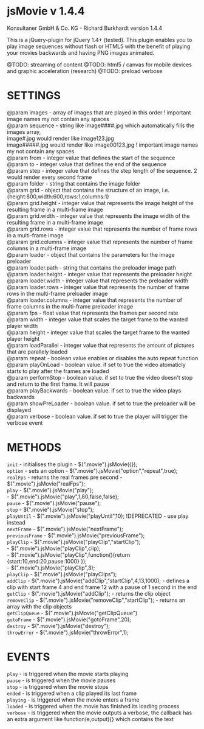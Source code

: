 jsMovie v 1.4.4
=======

Konsultaner GmbH & Co. KG - Richard Burkhardt
version 1.4.4

This is a jQuery-plugin for jQuery 1.4+ (tested). This plugin enables you
to play image sequences without flash or HTML5 with the benefit of playing
your movies backwards and having PNG images animated.

@TODO: streaming of content
@TODO: html5 / canvas for mobile devices and graphic acceleration (research)
@TODO: preload verbose

SETTINGS
===================================================================================================================
@param images		- array of images that are played in this order ! important image names my not contain any spaces  
@param sequence		- string like image####.jpg which automatically fills the images array,  
			  image#.jpg would render like image123.jpg  
			  image#####.jpg would render like image00123.jpg ! important image names my not contain any spaces  
@param from		- integer value that defines the start of the sequence  
@param to		- integer value that defines the end of the sequence  
@param step		- integer value that defines the step length of the sequence. 2 would render every second frame  
@param folder		- string that contains the image folder  
@param grid		- object that contains the structure of an image, i.e. {height:800,width:600,rows:1,columns:1}  
@param grid.height	- integer value that represents the image height of the resulting frame in a multi-frame image  
@param grid.width	- integer value that represents the image width of the resulting frame in a multi-frame image  
@param grid.rows	- integer value that represents the number of frame rows in a multi-frame image  
@param grid.columns	- integer value that represents the number of frame columns in a multi-frame image  
@param loader		- object that contains the parameters for the image preloader  
@param loader.path	- string that contains the preloader image path  
@param loader.height	- integer value that represents the preloader height  
@param loader.width	- integer value that represents the preloader width  
@param loader.rows	- integer value that represents the number of frame rows in the multi-frame preloader image  
@param loader.columns	- integer value that represents the number of frame columns in the multi-frame preloader image  
@param fps		- float value that represents the frames per second rate  
@param width		- integer value that scales the target frame to the wanted player width  
@param height		- integer value that scales the target frame to the wanted player height  
@param loadParallel 	- integer value that represents the amount of pictures that are parallely loaded  
@param repeat		- boolean value enables or disables the auto repeat function  
@param playOnLoad	- boolean value. if set to true the video atomaticly starts to play after the frames are loaded  
@param performStop		-	boolean value. if set to true the video doesn't stop and return to the first frame. It will pause  
@param playBackwards	- boolean value. if set to true the video plays backwards  
@param showPreLoader	- boolean value. if set to true the preloader will be displayed  
@param verbose		- boolean value. if set to true the player will trigger the verbose event  

METHODS
=====================================================================================================================
`init` 	        - initialises the plugin	- $(".movie").jsMovie({});  
`option`	    - sets an option	- $(".movie").jsMovie("option","repeat",true);  
`realFps`	    - returns the real frames pre second	- $(".movie").jsMovie("realFps");  
`play`	        - $(".movie").jsMovie("play");  
                - $(".movie").jsMovie("play",1,80,false,false);  
`pause`	        - $(".movie").jsMovie("pause");  
`stop`	        - $(".movie").jsMovie("stop");  
`playUntil`     - $(".movie").jsMovie("playUntil",10); !DEPRECATED - use play instead  
`nextFrame`     - $(".movie").jsMovie("nextFrame");  
`previousFrame` - $(".movie").jsMovie("previousFrame");  
`playClip`      - $(".movie").jsMovie("playClip","startClip");  
                - $(".movie").jsMovie("playClip",clip);  
                - $(".movie").jsMovie("playClip",function(){return {start:10,end:20,pause:1000} });  
                - $(".movie").jsMovie("playClip",3);  
`playClip`      - $(".movie").jsMovie("playClips");  
`addClip`       - $(".movie").jsMovie("addClip","startClip",4,13,1000); - defines a clip with start frame 4 and end frame 12 with a pause of 1 second in the end  
`getClip`       - $(".movie").jsMovie("addClip"); - returns the clip object  
`removeClip`    - $(".movie").jsMovie("removeClip","startClip"); - returns an array with the clip objects  
`getClipQueue`  - $(".movie").jsMovie("getClipQueue")  
`gotoFrame`     - $(".movie").jsMovie("gotoFrame",20);  
`destroy`	    - $(".movie").jsMovie("destroy");  
`throwError`    - $(".movie").jsMovie("throwError",1);  

EVENTS
=====================================================================================================================
  `play`		- is triggered when the movie starts playing  
  `pause`		- is triggered when the movie pauses  
  `stop`		- is triggered when the movie stops  
  `ended`		- is triggered when a clip played its last frame  
  `playing`	    - is triggered when the movie enters a frame  
  `loaded`	    - is triggered when the movie has finished its loading process  
  `verbose`	    - is triggered when the movie outputs a verbose, the callback has an extra argument like function(e,output){} which contains the text  
